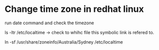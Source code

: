 # Change time zone in redhat linux
run date command and check the timezone

ls -ltr /etc/localtime -> check to whihc file this symbolic link is refered to.

ln -sf /usr/share/zoneinfo/Australia/Sydney /etc/localtime


